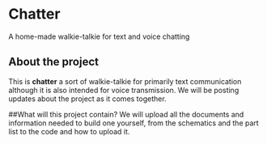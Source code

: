 # Chatter
A home-made walkie-talkie for text and voice chatting 

## About the project
This is **chatter** a sort of walkie-talkie for primarily text communication although it is also intended for voice transmission. We will be posting updates about the project as it comes together.

##What will this project contain?
We will upload all the documents and information needed to build one yourself, from the schematics and the part list to the code and how to upload it. 
